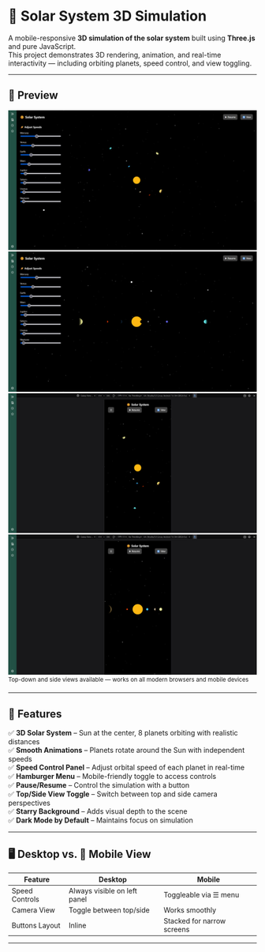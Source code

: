# 🌌 Solar System 3D Simulation

A mobile-responsive **3D simulation of the solar system** built using **Three.js** and pure JavaScript.  
This project demonstrates 3D rendering, animation, and real-time interactivity — including orbiting planets, speed control, and view toggling.

---

## 📸 Preview

![Solar System Preview top view (desktop)](preview.png)  
![Solar System Preview side view (desktop)](preview1.png) 
![Solar System Preview top view (mobile)](preview2.png) 
![Solar System Preview side view(mobile)](preview3.png) 
<sup>Top-down and side views available — works on all modern browsers and mobile devices</sup>

---

## 🚀 Features

✅ **3D Solar System** – Sun at the center, 8 planets orbiting with realistic distances  
✅ **Smooth Animations** – Planets rotate around the Sun with independent speeds  
✅ **Speed Control Panel** – Adjust orbital speed of each planet in real-time  
✅ **Hamburger Menu** – Mobile-friendly toggle to access controls  
✅ **Pause/Resume** – Control the simulation with a button  
✅ **Top/Side View Toggle** – Switch between top and side camera perspectives  
✅ **Starry Background** – Adds visual depth to the scene  
✅ **Dark Mode by Default** – Maintains focus on simulation

---

## 🖥️ Desktop vs. 📱 Mobile View

| Feature          | Desktop                      | Mobile                         |
|------------------|-------------------------------|----------------------------------|
| Speed Controls   | Always visible on left panel | Toggleable via ☰ menu          |
| Camera View      | Toggle between top/side      | Works smoothly                 |
| Buttons Layout   | Inline                       | Stacked for narrow screens     |

---
